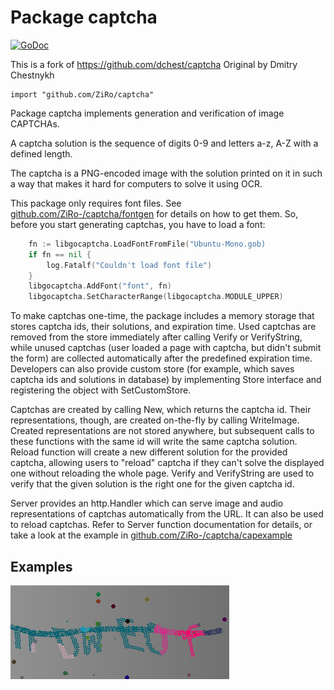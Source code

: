Package captcha
=====================
[![GoDoc](https://godoc.org/github.com/ZiRo-/captcha?status.svg)](https://godoc.org/github.com/ZiRo-/captcha)

This is a fork of https://github.com/dchest/captcha
Original by Dmitry Chestnykh

	import "github.com/ZiRo/captcha"

Package captcha implements generation and verification of image CAPTCHAs.

A captcha solution is the sequence of digits 0-9 and letters a-z, A-Z 
with a defined length.

The captcha is a PNG-encoded image with the solution printed on
it in such a way that makes it hard for computers to solve it using OCR.

This package only requires font files. See [github.com/ZiRo-/captcha/fontgen](https://github.com/ZiRo-/captcha/tree/master/fontgen)
for details on how to get them.
So, before you start generating captchas, you have to load a font:
``` go
	fn := libgocaptcha.LoadFontFromFile("Ubuntu-Mono.gob)
	if fn == nil {
		log.Fatalf("Couldn't load font file")
	}
	libgocaptcha.AddFont("font", fn)
	libgocaptcha.SetCharacterRange(libgocaptcha.MODULE_UPPER)
```

To make captchas one-time, the package includes a memory storage that stores
captcha ids, their solutions, and expiration time. Used captchas are removed
from the store immediately after calling Verify or VerifyString, while
unused captchas (user loaded a page with captcha, but didn't submit the
form) are collected automatically after the predefined expiration time.
Developers can also provide custom store (for example, which saves captcha
ids and solutions in database) by implementing Store interface and
registering the object with SetCustomStore.

Captchas are created by calling New, which returns the captcha id. Their
representations, though, are created on-the-fly by calling WriteImage. 
Created representations are not stored anywhere, but
subsequent calls to these functions with the same id will write the same
captcha solution. Reload function will create a new different solution for
the provided captcha, allowing users to "reload" captcha if they can't solve
the displayed one without reloading the whole page.  Verify and VerifyString
are used to verify that the given solution is the right one for the given
captcha id.

Server provides an http.Handler which can serve image and audio
representations of captchas automatically from the URL. It can also be used
to reload captchas.  Refer to Server function documentation for details, or
take a look at the example in [github.com/ZiRo-/captcha/capexample](https://github.com/ZiRo-/captcha/tree/master/capexample)


Examples
--------

![Image](https://github.com/ZiRo-/captcha/raw/master/capgen/example.png)

